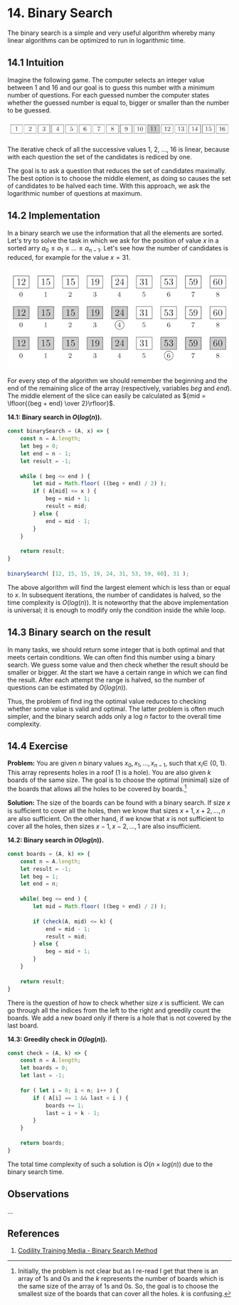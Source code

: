 # 14. Binary Search

The binary search is a simple and very useful algorithm whereby many linear algorithms can be optimized to run in logarithmic time.

## 14.1 Intuition

Imagine the following game. The computer selects an integer value between 1 and 16 and our goal is to guess this number with a minimum number of questions. For each guessed number the computer states whether the guessed number is equal to, bigger or smaller than the number to be guessed.

![A sequence of numbers 1 to 16](/.attachments/binary-search-sequence.png)

The iterative check of all the successive values 1, 2, &hellip;, 16 is linear, because with each question the set of the candidates is rediced by one.

The goal is to ask a question that reduces the set of candidates maximally. The best option is to choose the middle element, as doing so causes the set of candidates to be halved each time. With this approach, we ask the logarithmic number of questions at maximum.

## 14.2 Implementation

In a binary search we use the information that all the elements are sorted. Let's try to solve the task in which we ask for the position of value $x$ in a sorted arry ${a_0 \leq a_1 \leq \ldots \leq a_{n - 1} }$. Let's see how the number of candidates is reduced, for example for the value ${x = 31}$.

![Stages of searching through sequence](/.attachments/binary-search-sequences.png)

For every step of the algorithm we should remember the beginning and the end of the remaining slice of the array (respectively, variables _beg_ and _end_). The middle element of the slice can easily be calculated as ${mid = \lfloor{{beg + end} \over 2}\rfloor}$.

**14.1: Binary search in ${O(log(n))}.$**
```js
const binarySearch = (A, x) => {
    const n = A.length;
    let beg = 0;
    let end = n - 1;
    let result = -1;

    while ( beg <= end ) {
        let mid = Math.floor( ((beg + end) / 2) );
        if ( A[mid] <= x ) {
            beg = mid + 1;
            result = mid;
        } else {
            end = mid - 1;
        }
    }

    return result;
}

binarySearch( [12, 15, 15, 19, 24, 31, 53, 59, 60], 31 );
```

The above algorithm will find the largest element which is less than or equal to $x$. In subsequent iterations, the number of candidates is halved, so the time complexity is ${O(log(n))}$. It is noteworthy that the above implementation is universal; it is enough to modify only the condition inside the while loop.

## 14.3 Binary search on the result

In many tasks, we should return some integer that is both optimal and that meets certain conditions. We can often find this number using a binary search. We guess some value and then check whether the result should be smaller or bigger. At the start we have a certain range in which we can find the result. After each attempt the range is halved, so the number of questions can be estimated by ${O(log(n))}$.

Thus, the problem of find ing the optimal value reduces to checking whether some value is valid and optimal. The latter problem is often much simpler, and the binary search adds only a log $n$ factor to the overall time complexity.

## 14.4 Exercise

**Problem:** You are given $n$ binary values ${x_0, x_1, \ldots, x_{n - 1}}$, such that $x_i \in$ {0, 1}. This array represents holes in a roof (1 is a hole). You are also given $k$ boards of the same size. The goal is to choose the optimal (minimal) size of the boards that allows all the holes to be covered by boards.[^1]

**Solution:** The size of the boards can be found with a binary search. If size $x$ is suﬃcient to cover all the holes, then we know that sizes ${x + 1, x + 2, \ldots, n}$ are also sufficient. On the other hand, if we know that $x$ is not sufficient to cover all the holes, then sizes ${x - 1, x - 2, \dots, 1}$ are also insufficient.

**14.2: Binary search in ${O(log(n))}$.**
```js
const boards = (A, k) => {
    const n = A.length;
    let result = -1;
    let beg = 1;
    let end = n;

    while( beg <= end ) {
        let mid = Math.floor( ((beg + end) / 2) );

        if (check(A, mid) <= k) {
            end = mid - 1;
            result = mid;
        } else {
            beg = mid + 1;
        }
    }

    return result;
}
```

There is the question of how to check whether size $x$ is sufficient. We can go through all the indices from the left to the right and greedily count the boards. We add a new board only if there is a hole that is not covered by the last board.

**14.3: Greedily check in ${O(log(n))}$.**
```js
const check = (A, k) => {
    const n = A.length;
    let boards = 0;
    let last = -1;

    for ( let i = 0; i < n; i++ ) {
        if ( A[i] == 1 && last < i ) {
            boards += 1;
            last = i + k - 1;
        }
    }
    
    return boards;
}
```

The total time complexity of such a solution is ${O(n \times log(n))}$ due to the binary search time.

## Observations

...

## References

1. [Codility Training Media - Binary Search Method](https://codility.com/media/train/12-BinarySearch.pdf)


[^1]: Initially, the problem is not clear but as I re-read I get that there is an array of 1s and 0s and the $k$ represents the number of boards which is the same size of the array of 1s and 0s. So, the goal is to choose the smallest size of the boards that can cover all the holes. $k$ is confusing.